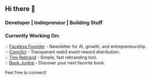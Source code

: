 ## Hi there 👋  
### Developer | Indiepreneur | Building Stuff  

### Currently Working On:  
💡 [Faceless Founder](https://facelessfounder.com?utm_source=github.com&utm_medium=about_me&utm_campaign=marius0x) - Newsletter for AI, growth, and entrepreneurship.  
💡 [Conn3ct](https://conn3ct.io?utm_source=github.com&utm_medium=about_me&utm_campaign=marius0x) - Transperant web3 event reward distribution.  
💡 [Tiny Rebrand](https://www.tinyrebrand.com?utm_source=github.com&utm_medium=about_me&utm_campaign=marius0x) - Simple, fast rebranding tool.  
💡 [Book Junkie](https://www.bookjunkie.co?utm_source=github.com&utm_medium=about_me&utm_campaign=marius0x) - Discover your next favorite book.  

Feel free to connect!
